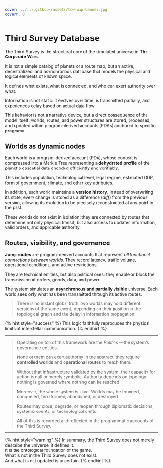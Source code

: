```yaml
---
cover: ../../.gitbook/assets/tcw-wip-banner.jpg
coverY: 0
---
```


# Third Survey Database

The Third Survey is the structural core of the simulated universe in **The Corporate Wars**.

It is not a simple catalog of planets or a route map, but an active, decentralized, and asynchronous database that models the physical and logical elements of known space.

It defines what exists, what is connected, and who can exert authority over what.

Information is not static: it evolves over time, is transmitted partially, and experiences delay based on actual data flow.

This behavior is not a narrative device, but a direct consequence of the model itself: worlds, routes, and power structures are stored, processed, and updated within program-derived accounts (PDAs) anchored to specific programs.

## Worlds as dynamic nodes

Each world is a program-derived account (PDA), whose content is compressed into a Merkle Tree representing a **dehydrated profile** of the planet's essential data encoded efficiently and verifiably.

This includes population, technological level, legal regime, estimated GDP, form of government, climate, and other key attributes.

In addition, each world maintains a **version history**. Instead of overwriting its state, every change is stored as a difference (_diff_) from the previous version, allowing its evolution to be precisely reconstructed at any point in the past.

These worlds do not exist in isolation: they are connected by routes that determine not only physical transit, but also access to updated information, valid orders, and applicable authority.

## Routes, visibility, and governance

**Jump routes** are program-derived accounts that represent _all functional connections between worlds_. They record latency, traffic volume, operational conditions, and active restrictions.

They are technical entities, but also political ones: they enable or block the transmission of orders, goods, data, and power.

The system simulates an **asynchronous and partially visible** universe. Each world sees only what has been transmitted through its active routes.

> There is no instant global truth: two worlds may hold different versions of the same event, depending on their position in the topological graph and the delay in information propagation.

{% hint style="success" %}
This logic faithfully reproduces the physical limits of interstellar communication.
{% endhint %}

***

> Operating on top of this framework are the _Polities_ —the system's governance entities.
>
> None of them can exert authority in the abstract: they require **controlled worlds** and **operational routes** to reach them.
>
> Without that infrastructure validated by the system, their capacity for action is null or merely symbolic. Authority depends on topology: nothing is governed where nothing can be reached.
>
> Moreover, the whole system is alive. Worlds may be founded, conquered, terraformed, abandoned, or destroyed.
>
> Routes may close, degrade, or reopen through diplomatic decisions, systemic events, or technological shifts.
>
> All of this is recorded and reflected in the programmatic accounts of the Third Survey.

***

{% hint style="warning" %}
In summary, the Third Survey does not merely describe the universe: it defines it.\
It is the ontological foundation of the game.\
What is not in the Third Survey does not exist.\
And what is not updated is uncertain.
{% endhint %}
